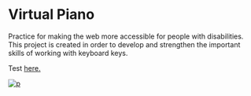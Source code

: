 # Virtual Piano
Practice for making the web more accessible for people with disabilities. This project is created in order to develop and strengthen the important skills of working with keyboard keys.

Test <a href="https://zejiran.github.io/virtualPiano/public/">here.
  
<img src="https://i.ibb.co/PhmNK6Q/p.png" alt="p" border="0">
